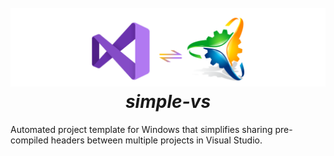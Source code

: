 <h1 align="center">
  <br>
  <a href="http://www.amitmerchant.com/electron-markdownify"><img src="https://github.com/Stehfyn/vs-pch-template/blob/main/shared/resources/draft17.png" alt="Markdownify" width="600"></a>
  <br>
   <align="center"><em>simple-vs</em>
  <br>
</h1>
Automated project template for Windows that simplifies sharing pre-compiled headers between multiple projects in Visual Studio.
